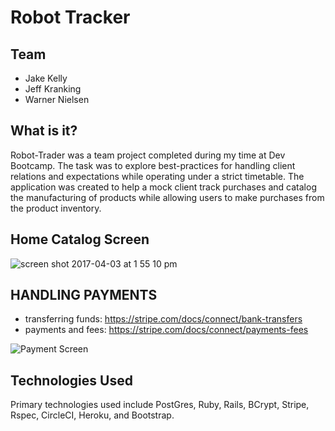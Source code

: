 # Robot Tracker

## Team
 * Jake Kelly
 * Jeff Kranking
 * Warner Nielsen

## What is it?

Robot-Trader was a team project completed during my time at Dev Bootcamp. The task was to explore best-practices for handling client relations and expectations while operating under a strict timetable. The application was created to help a mock client track purchases and catalog the manufacturing of products while allowing users to make purchases from the product inventory.


## Home Catalog Screen
![screen shot 2017-04-03 at 1 55 10 pm](https://cloud.githubusercontent.com/assets/20993624/24631468/43ed6c64-1875-11e7-8368-3d16fc9275f1.png)

## HANDLING PAYMENTS
- transferring funds: https://stripe.com/docs/connect/bank-transfers
- payments and fees: https://stripe.com/docs/connect/payments-fees

![Payment Screen](https://cloud.githubusercontent.com/assets/20993624/24631303/a241948a-1874-11e7-8268-52d04cd5ee13.png)

## Technologies Used

Primary technologies used include PostGres, Ruby, Rails, BCrypt, Stripe, Rspec, CircleCI, Heroku, and Bootstrap.
